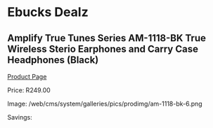 
# Ebucks Dealz
## Amplify True Tunes Series AM-1118-BK True Wireless Sterio Earphones and Carry Case Headphones (Black)
[Product Page](https://www.ebucks.com/web/shop/productSelected.do?prodId=1161792204&catId=714948688)

Price: R249.00

Image: /web/cms/system/galleries/pics/prodimg/am-1118-bk-6.png

Savings: 


	